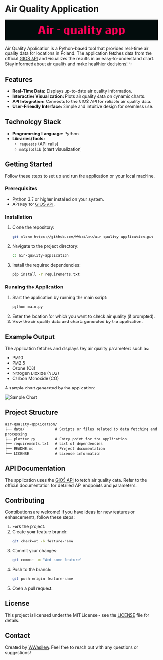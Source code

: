 # Air Quality Application

![image alt](https://github.com/WWasilew/air-quality-application/blob/1ed3b7af44d843302add04fcf8e0b5a29b5e7bab/Air-quality_app.png)

Air Quality Application is a Python-based tool that provides real-time air quality data for locations in Poland. The application fetches data from the official [GIOŚ API](https://powietrze.gios.gov.pl/) and visualizes the results in an easy-to-understand chart. 
Stay informed about air quality and make healthier decisions! ✨

## Features

- **Real-Time Data:** Displays up-to-date air quality information.
- **Interactive Visualization:** Plots air quality data on dynamic charts.
- **API Integration:** Connects to the GIOŚ API for reliable air quality data.
- **User-Friendly Interface:** Simple and intuitive design for seamless use.

## Technology Stack

- **Programming Language:** Python
- **Libraries/Tools:**
  - `requests` (API calls)
  - `matplotlib` (chart visualization)

## Getting Started

Follow these steps to set up and run the application on your local machine.

### Prerequisites

- Python 3.7 or higher installed on your system.
- API key for [GIOŚ API](https://powietrze.gios.gov.pl/).

### Installation

1. Clone the repository:
   ```bash
   git clone https://github.com/WWasilew/air-quality-application.git
   ```
2. Navigate to the project directory:
   ```bash
   cd air-quality-application
   ```
3. Install the required dependencies:
   ```bash
   pip install -r requirements.txt
   ```

### Running the Application

1. Start the application by running the main script:
   ```bash
   python main.py
   ```
2. Enter the location for which you want to check air quality (if prompted).
3. View the air quality data and charts generated by the application.

## Example Output

The application fetches and displays key air quality parameters such as:

- PM10
- PM2.5
- Ozone (O3)
- Nitrogen Dioxide (NO2)
- Carbon Monoxide (CO)

A sample chart generated by the application:

![Sample Chart](https://via.placeholder.com/600x300?text=Air+Quality+Chart)

## Project Structure

```
air-quality-application/
├── data/              # Scripts or files related to data fetching and processing
├── plotter.py         # Entry point for the application
├── requirements.txt   # List of dependencies
├── README.md          # Project documentation
└── LICENSE            # License information
```

## API Documentation

The application uses the [GIOŚ API](https://powietrze.gios.gov.pl/) to fetch air quality data. Refer to the official documentation for detailed API endpoints and parameters.

## Contributing

Contributions are welcome! If you have ideas for new features or enhancements, follow these steps:

1. Fork the project.
2. Create your feature branch:
   ```bash
   git checkout -b feature-name
   ```
3. Commit your changes:
   ```bash
   git commit -m "Add some feature"
   ```
4. Push to the branch:
   ```bash
   git push origin feature-name
   ```
5. Open a pull request.

## License

This project is licensed under the MIT License - see the [LICENSE](LICENSE) file for details.

## Contact

Created by [WWasilew](https://github.com/WWasilew). Feel free to reach out with any questions or suggestions!

